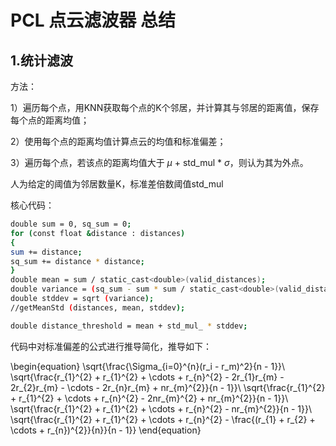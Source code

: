 # PCL 点云滤波器 总结

## 1.统计滤波
方法：

1）遍历每个点，用KNN获取每个点的K个邻居，并计算其与邻居的距离值，保存每个点的距离均值；

2）使用每个点的距离均值计算点云的均值和标准偏差；

3）遍历每个点，若该点的距离均值大于 $\mu$ + std_mul * $\sigma$，则认为其为外点。

人为给定的阈值为邻居数量K，标准差倍数阈值std_mul

核心代码：

```bash
double sum = 0, sq_sum = 0;
for (const float &distance : distances)
{
sum += distance;
sq_sum += distance * distance;
}
double mean = sum / static_cast<double>(valid_distances);
double variance = (sq_sum - sum * sum / static_cast<double>(valid_distances)) / (static_cast<double>(valid_distances) - 1);
double stddev = sqrt (variance);
//getMeanStd (distances, mean, stddev);

double distance_threshold = mean + std_mul_ * stddev;
```

代码中对标准偏差的公式进行推导简化，推导如下：

\begin{equation}
\sqrt{\frac{\Sigma_{i=0}^{n}(r_i - r_m)^2}{n - 1}}\\
\sqrt{\frac{r_{1}^{2} + r_{1}^{2} + \cdots + r_{n}^{2} - 2r_{1}r_{m} - 2r_{2}r_{m} - \cdots - 2r_{n}r_{m} + nr_{m}^{2}}{n - 1}}\\
\sqrt{\frac{r_{1}^{2} + r_{1}^{2} + \cdots + r_{n}^{2} - 2nr_{m}^{2} + nr_{m}^{2}}{n - 1}}\\
\sqrt{\frac{r_{1}^{2} + r_{1}^{2} + \cdots + r_{n}^{2} - nr_{m}^{2}}{n - 1}}\\
\sqrt{\frac{r_{1}^{2} + r_{1}^{2} + \cdots + r_{n}^{2} - \frac{(r_{1} + r_{2} + \cdots + r_{n})^{2}}{n}}{n - 1}}
\end{equation}